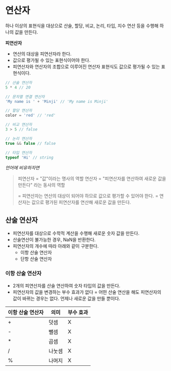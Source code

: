 # 연산자

하나 이상의 표현식을 대상으로 산술, 할당, 비교, 논리, 타입, 지수 연산 등을 수행해 하나의 값을 만든다.

**피연산자** 

- 연산의 대상을 피연산자라 한다.
- 값으로 평가될 수 있는 표현식이어야 한다.
- 피연산자와 연산자의 조합으로 이루어진 연산자 표현식도 값으로 평가될 수 있는 표현식이다.

```javascript
// 산술 연산자
5 * 4 // 20

// 문자열 연결 연산자
'My name is ' + 'Minji' // 'My name is Minji'

// 할당 연산자
color = 'red' // 'red'

// 비교 연산자
3 > 5 // false

// 논리 연산자
true && false // false

// 타입 연산자
typeof 'Hi' // string

```

*언어에 비유하자면*

> 피연산자 = "값"이라는 명사의 역할
> 연산자 = "피연산자를 연산하여 새로운 값을 만든다" 라는 동사의 역할
>
> = 피연산자는 연산의 대상이 되어야 하므로 값으로 평가할 수 있어야 한다.
> = 연산자는 값으로 평가된 피연산자를 연산해 새로운 값을 만든다.



## 산술 연산자

- 피연산자를 대상으로 수학적 계산을 수행해 새로운 숫자 값을 만든다.
- 산술연산이 불가능한 경우, NaN을 반환한다.
- 피연산자의 개수에 따라 아래와 같이 구분한다.
  - 이항 산술 연산자
  - 단항 산술 연산자



### 이항 산술 연산자

- 2개의 피연산자를 산술 연산하여 숫자 타입의 값을 만든다.
- 피연산자의 값을 변경하는 부수 효과가 없다
  = 어떤 산술 연산을 해도 피연산자의 값이 바뀌는 경우는 없다. 언제나 새로운 값을 만들 뿐이다.

| 이항 산술 연산자 | 의미   | 부수 효과 |
| ---------------- | ------ | --------- |
| +                | 덧셈   | X         |
| -                | 뺄셈   | X         |
| *                | 곱셈   | X         |
| /                | 나눗셈 | X         |
| %                | 나머지 | X         |

